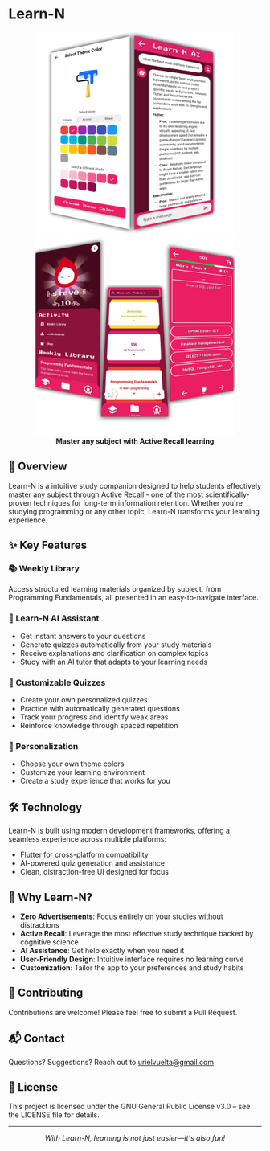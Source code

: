 <h1>Learn-N</h1> 

<div align="center">
  <img src="assets/learnn_ai_pic.webp" alt="Learn-N Logo" width="400"/>
  <img src="assets/learnn_showcase.webp" alt="Learn-N Logo" width="400"/>
  <br>
  <b>Master any subject with Active Recall learning</b>
</div>

## 🚀 Overview

Learn-N is a intuitive study companion designed to help students effectively master any subject through Active Recall - one of the most scientifically-proven techniques for long-term information retention. Whether you're studying programming or any other topic, Learn-N transforms your learning experience.

## ✨ Key Features

### 📚 Weekly Library
Access structured learning materials organized by subject, from Programming Fundamentals, all presented in an easy-to-navigate interface.

### 🤖 Learn-N AI Assistant
- Get instant answers to your questions
- Generate quizzes automatically from your study materials
- Receive explanations and clarification on complex topics
- Study with an AI tutor that adapts to your learning needs

### 📝 Customizable Quizzes
- Create your own personalized quizzes
- Practice with automatically generated questions
- Track your progress and identify weak areas
- Reinforce knowledge through spaced repetition

### 🎨 Personalization
- Choose your own theme colors
- Customize your learning environment
- Create a study experience that works for you

## 🛠️ Technology

Learn-N is built using modern development frameworks, offering a seamless experience across multiple platforms:
- Flutter for cross-platform compatibility
- AI-powered quiz generation and assistance
- Clean, distraction-free UI designed for focus

## 💯 Why Learn-N?

- **Zero Advertisements**: Focus entirely on your studies without distractions
- **Active Recall**: Leverage the most effective study technique backed by cognitive science
- **AI Assistance**: Get help exactly when you need it
- **User-Friendly Design**: Intuitive interface requires no learning curve
- **Customization**: Tailor the app to your preferences and study habits

## 🤝 Contributing

Contributions are welcome! Please feel free to submit a Pull Request.

## 📬 Contact

Questions? Suggestions? Reach out to urielvuelta@gmail.com

## 📄 License

This project is licensed under the GNU General Public License v3.0 – see the LICENSE file for details.

---

<div align="center">
  <i>With Learn-N, learning is not just easier—it's also fun!</i>
</div>
